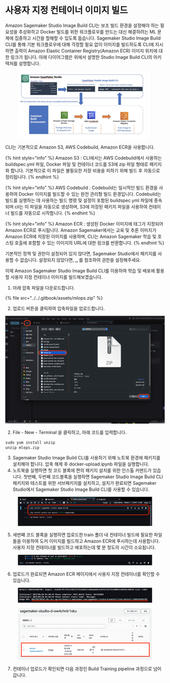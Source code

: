 # 사용자 지정 컨테이너 이미지 빌드

Amazon Sagemaker Studio Image Build CLI는 보조 빌드 환경을 설정해야 하는 필요성을 추상화하고 Docker 빌드를 위한 워크플로우를 만드는 대신 해결하려는 ML 문제에 집중하고 시간을 할해할 수 있도록 돕습니다. Sagemaker Studio Image Build CLI를 통해 기본 워크플로우에 대해 걱정할 필요 없이 이미지를 빌드하도록 CLI에 지시하면 출력이 Amazon Elastic Container Registry(Amazon ECR) 이미지 위치에 대한 링크가 됩니다. 아래 다이어그램은 위에서 설명한 Studio Image Build CLI의 아키텍처를 설명합니다.

<figure><img src="../../.gitbook/assets/image (35).png" alt=""><figcaption></figcaption></figure>

CLI는 기본적으로 Amazon S3, AWS Codebuild, Amazon ECR을 사용합니다.

{% hint style="info" %}
Amazon S3 : CLI에서는 AWS Codebuild에서 사용하는 buildspec.yml 파일, Docker 파일 및 컨테이너 코드를 S3에 zip 파일 형태로 패키지화 합니다. 기본적으로 이 파일은 불필요한 저장 비용을 피하기 위해 빌드 후 자동으로 정리됩니다.
{% endhint %}

{% hint style="info" %}
AWS Codebuild : Codebuild는 일시적인 빌드 환경을 사용하여 Docker 이미지를 빌드할 수 있는 완전 관리형 빌드 환경입니다. Codebuild는 빌드를 실행하는 데 사용하는 빌드 명령 및 설정이 포함된 buildspec.yml 파일에 종속되며 cli는 이 파일을 자동으로 생성하며, S3에 저장된 패키지 파일을 사용하여 컨테이너 빌드를 자동으로 시작합니다.
{% endhint %}

{% hint style="info" %}
Amazon ECR : 생성된 Docker 이미지에 태그가 지정되어 Amazon ECR로 푸시됩니다. Amazon Sagemaker에서는 교육 및 추론 이미지가 Amazon ECR에 저장된 이미지를 사용하며, CLI는 Amazon Sagemaker 학습 및 호스팅 호출에 포함할 수 있는 이미지의 URL에 대한 링크를 반환합니다.
{% endhint %}



기본적인 정책 및 권한이 설정되어 있지 않다면, Sagemaker Studio에서 패키지를 사용할 수 없습니다. 설정되지 않았다면, [..](../../ "mention") 를 참조하여 권한을 설정해주세요.



이제 Amazon Sagemaker Studio Image Build CLI를 이용하여 학습 및 배포에 활용할 사용자 지정 컨테이너 이미지를 빌드해보겠습니다.



1. 아래 압축 파일을 다운로드합니다.

{% file src="../../.gitbook/assets/mlops.zip" %}

2. 업로드 버튼을 클릭하여 압축파일을 업로드합니다.

![](<../../.gitbook/assets/image (25).png>)

2. File - New - Terminal 을 클릭하고, 아래 코드를 입력합니다.

```
sudo yum install unzip
unzip mlops.zip
```

3. Sagemaker Studio Image Build CLI를 사용하기 위해 노트북 환경에 패키지를 설치해야 합니다. 압축 해제 후 docker-upload.ipynb 파일을 실행합니다.
4. 노트북을 실행하면 첫 코드 블록에 편의 패키지 설치를 위한 인스톨 커맨드가 있습니다. 첫번째, 두번째 코드블록을 실행하면 Sagemaker Studio Image Build CLI 패키지와 테스트를 위한 서브패키지를 설치하고, 설치가 완료되면 Sagemaker Studio에서 Sagemaker Studio Image Build CLI를 사용할 수 있습니다.

<figure><img src="../../.gitbook/assets/image (63).png" alt=""><figcaption></figcaption></figure>

5. 세번째 코드 블록을 실행하면 업로드한 train 폴더 내 컨테이너 빌드에 필요한 파일들을 이용하여 도커 이미지를 빌드하고 Amazon ECR에 푸시하는데 사용합니다. 사용자 지정 컨테이너를 빌드하고 배포하는데 몇 분 정도의 시간이 소요됩니다.

<figure><img src="../../.gitbook/assets/image (11).png" alt=""><figcaption></figcaption></figure>

6. 업로드가 완료되면 Amazon ECR 페이지에서 사용자 지정 컨테이너를 확인할 수 있습니다.

<figure><img src="../../.gitbook/assets/image (12).png" alt=""><figcaption></figcaption></figure>

<figure><img src="../../.gitbook/assets/image (13).png" alt=""><figcaption></figcaption></figure>

7. 컨테이너 업로드가 확인되면 다음 과정인 Build Training pipeline 과정으로 넘어갑니다.






